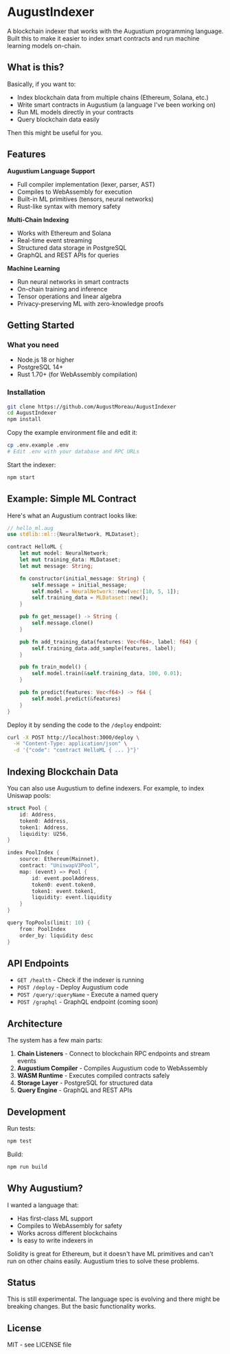 # AugustIndexer

A blockchain indexer that works with the Augustium programming language. Built this to make it easier to index smart contracts and run machine learning models on-chain.

## What is this?

Basically, if you want to:
- Index blockchain data from multiple chains (Ethereum, Solana, etc.)
- Write smart contracts in Augustium (a language I've been working on)
- Run ML models directly in your contracts
- Query blockchain data easily

Then this might be useful for you.

## Features

**Augustium Language Support**
- Full compiler implementation (lexer, parser, AST)
- Compiles to WebAssembly for execution
- Built-in ML primitives (tensors, neural networks)
- Rust-like syntax with memory safety

**Multi-Chain Indexing**
- Works with Ethereum and Solana
- Real-time event streaming
- Structured data storage in PostgreSQL
- GraphQL and REST APIs for queries

**Machine Learning**
- Run neural networks in smart contracts
- On-chain training and inference
- Tensor operations and linear algebra
- Privacy-preserving ML with zero-knowledge proofs

## Getting Started

### What you need
- Node.js 18 or higher
- PostgreSQL 14+
- Rust 1.70+ (for WebAssembly compilation)

### Installation

```bash
git clone https://github.com/AugustMoreau/AugustIndexer
cd AugustIndexer
npm install
```

Copy the example environment file and edit it:
```bash
cp .env.example .env
# Edit .env with your database and RPC URLs
```

Start the indexer:
```bash
npm start
```

## Example: Simple ML Contract

Here's what an Augustium contract looks like:

```rust
// hello_ml.aug
use stdlib::ml::{NeuralNetwork, MLDataset};

contract HelloML {
    let mut model: NeuralNetwork;
    let mut training_data: MLDataset;
    let mut message: String;

    fn constructor(initial_message: String) {
        self.message = initial_message;
        self.model = NeuralNetwork::new(vec![10, 5, 1]);
        self.training_data = MLDataset::new();
    }

    pub fn get_message() -> String {
        self.message.clone()
    }

    pub fn add_training_data(features: Vec<f64>, label: f64) {
        self.training_data.add_sample(features, label);
    }

    pub fn train_model() {
        self.model.train(&self.training_data, 100, 0.01);
    }

    pub fn predict(features: Vec<f64>) -> f64 {
        self.model.predict(&features)
    }
}
```

Deploy it by sending the code to the `/deploy` endpoint:

```bash
curl -X POST http://localhost:3000/deploy \
  -H "Content-Type: application/json" \
  -d '{"code": "contract HelloML { ... }"}'
```

## Indexing Blockchain Data

You can also use Augustium to define indexers. For example, to index Uniswap pools:

```rust
struct Pool {
    id: Address,
    token0: Address,
    token1: Address,
    liquidity: U256,
}

index PoolIndex {
    source: Ethereum(Mainnet),
    contract: "UniswapV3Pool",
    map: (event) => Pool {
        id: event.poolAddress,
        token0: event.token0,
        token1: event.token1,
        liquidity: event.liquidity
    }
}

query TopPools(limit: 10) {
    from: PoolIndex
    order_by: liquidity desc
}
```

## API Endpoints

- `GET /health` - Check if the indexer is running
- `POST /deploy` - Deploy Augustium code
- `POST /query/:queryName` - Execute a named query
- `POST /graphql` - GraphQL endpoint (coming soon)

## Architecture

The system has a few main parts:

1. **Chain Listeners** - Connect to blockchain RPC endpoints and stream events
2. **Augustium Compiler** - Compiles Augustium code to WebAssembly
3. **WASM Runtime** - Executes compiled contracts safely
4. **Storage Layer** - PostgreSQL for structured data
5. **Query Engine** - GraphQL and REST APIs

## Development

Run tests:
```bash
npm test
```

Build:
```bash
npm run build
```

## Why Augustium?

I wanted a language that:
- Has first-class ML support
- Compiles to WebAssembly for safety
- Works across different blockchains
- Is easy to write indexers in

Solidity is great for Ethereum, but it doesn't have ML primitives and can't run on other chains easily. Augustium tries to solve these problems.

## Status

This is still experimental. The language spec is evolving and there might be breaking changes. But the basic functionality works.


## License

MIT - see LICENSE file
